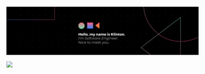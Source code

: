 ![Me](./me.png)

<a href="https://www.linkedin.com/in/klinton-c" target="_blank"><img src="https://img.shields.io/badge/LinkedIn-0077B5?style=for-the-badge&logo=linkedin&logoColor=white"/></a>